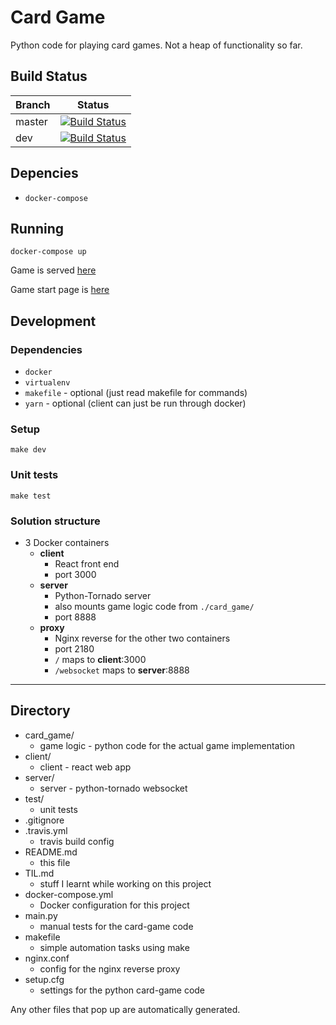 # Card Game

Python code for playing card games. Not a heap of functionality so far.

## Build Status
| Branch | Status |
| ------ | ------ |
| master | [![Build Status](https://travis-ci.org/JoelPagliuca/Card-Game.svg?branch=master)](https://travis-ci.org/JoelPagliuca/Card-Game) |
| dev    | [![Build Status](https://travis-ci.org/JoelPagliuca/Card-Game.svg?branch=dev)](https://travis-ci.org/JoelPagliuca/Card-Game) |

## Depencies
* `docker-compose`

## Running
`docker-compose up`

Game is served [here](http://127.0.0.1:2180/)

Game start page is [here](http://127.0.0.1:2180/#/start)

## Development
### Dependencies
* `docker`
* `virtualenv`
* `makefile` - optional (just read makefile for commands)
* `yarn` - optional (client can just be run through docker)

### Setup
`make dev`

### Unit tests
`make test`

### Solution structure
* 3 Docker containers
	* **client**
		* React front end
		* port 3000
	* **server**
		* Python-Tornado server
		* also mounts game logic code from `./card_game/`
		* port 8888
	* **proxy**
		* Nginx reverse for the other two containers
		* port 2180 
		* `/` maps to **client**:3000
		* `/websocket` maps to **server**:8888

* * *

## Directory
* card_game/
	* game logic - python code for the actual game implementation
* client/
	* client - react web app
* server/
	* server - python-tornado websocket
* test/
	* unit tests
* .gitignore
* .travis.yml
	* travis build config
* README.md
	* this file
* TIL.md
	* stuff I learnt while working on this project
* docker-compose.yml
	* Docker configuration for this project
* main.py
	* manual tests for the card-game code
* makefile
	* simple automation tasks using make
* nginx.conf
	* config for the nginx reverse proxy
* setup.cfg
	* settings for the python card-game code

Any other files that pop up are automatically generated.